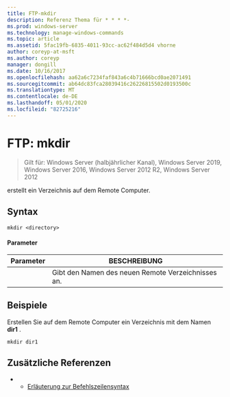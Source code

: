 ```yaml
---
title: FTP-mkdir
description: Referenz Thema für * * * *-
ms.prod: windows-server
ms.technology: manage-windows-commands
ms.topic: article
ms.assetid: 5fac19fb-6835-4011-93cc-ac62f484d5d4 vhorne
author: coreyp-at-msft
ms.author: coreyp
manager: dongill
ms.date: 10/16/2017
ms.openlocfilehash: aa62a6c7234faf843a6c4b71666bcd0ae2071491
ms.sourcegitcommit: ab64dc83fca28039416c26226815502d0193500c
ms.translationtype: MT
ms.contentlocale: de-DE
ms.lasthandoff: 05/01/2020
ms.locfileid: "82725216"
---
```

# <a name="ftp-mkdir"></a>FTP: mkdir

> Gilt für: Windows Server (halbjährlicher Kanal), Windows Server 2019, Windows Server 2016, Windows Server 2012 R2, Windows Server 2012

erstellt ein Verzeichnis auf dem Remote Computer.   
## <a name="syntax"></a>Syntax  
```  
mkdir <directory>  
```  
#### <a name="parameters"></a>Parameter  

|  Parameter  |                   BESCHREIBUNG                   |
|-------------|-------------------------------------------------|
| <directory> | Gibt den Namen des neuen Remote Verzeichnisses an. |

## <a name="examples"></a>Beispiele  
Erstellen Sie auf dem Remote Computer ein Verzeichnis mit dem Namen **dir1** .  
```  
mkdir dir1  
```  
## <a name="additional-references"></a>Zusätzliche Referenzen  
-   - [Erläuterung zur Befehlszeilensyntax](command-line-syntax-key.md)  
